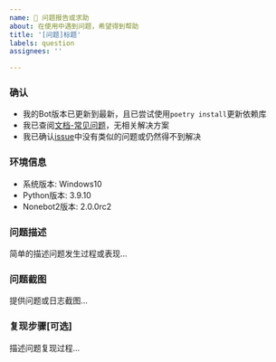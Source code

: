 ```yaml
---
name: 🐛 问题报告或求助
about: 在使用中遇到问题，希望得到帮助
title: '[问题]标题'
labels: question
assignees: ''

---
```


### 确认

- 我的Bot版本已更新到最新，且已尝试使用`poetry install`更新依赖库
- 我已查阅[文档-常见问题](https://docs.paimon.cherishmoon.fun/question.html)，无相关解决方案
- 我已确认[issue](https://github.com/CMHopeSunshine/LittlePaimon/issues)中没有类似的问题或仍然得不到解决

### 环境信息

- 系统版本: Windows10
- Python版本: 3.9.10
- Nonebot2版本: 2.0.0rc2

### 问题描述

简单的描述问题发生过程或表现...

### 问题截图

提供问题或日志截图...

### 复现步骤[可选]

描述问题复现过程...
